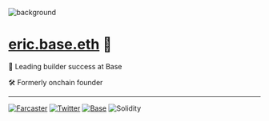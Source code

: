 ![background](https://pbs.twimg.com/profile_banners/1097502501534924800/1723936289/1500x500 "background")


# [eric.base.eth](https://base.org/names/eric) 🔵

🔷 Leading builder success at Base

🛠️ Formerly onchain founder

---


[![Farcaster](https://img.shields.io/badge/farcaster-ericbrown.eth-purple)](https://warpcast.com/ericbrown.eth)
[![Twitter](https://img.shields.io/badge/Twitter-0xEricBrown-blue?style=flat&logo=twitter)](https://twitter.com/0xEricBrown)
[![Base](https://img.shields.io/badge/Base-Builder-blue?style=flat&logo=ethereum)](https://base.org)
![Solidity](https://img.shields.io/badge/Solidity-%23363636.svg?style=flat&logo=solidity&logoColor=white)

</div>
